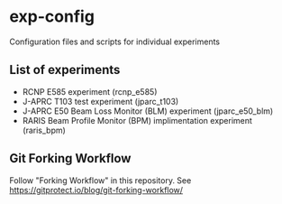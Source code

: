 # exp-config
Configuration files and scripts for individual experiments

## List of experiments
- RCNP E585 experiment (rcnp_e585)
- J-APRC T103 test experiment (jparc_t103)
- J-APRC E50 Beam Loss Monitor (BLM) experiment (jparc_e50_blm)
- RARIS Beam Profile Monitor (BPM) implimentation experiment (raris_bpm)

## Git Forking Workflow
Follow "Forking Workflow" in this repository.
See https://gitprotect.io/blog/git-forking-workflow/
